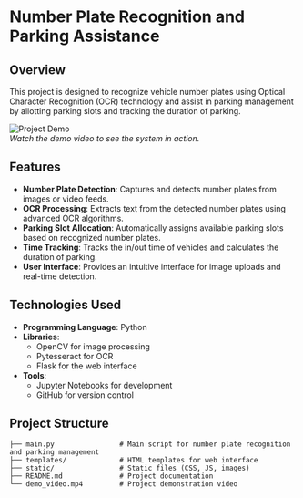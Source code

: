 # Number Plate Recognition and Parking Assistance

## Overview
This project is designed to recognize vehicle number plates using Optical Character Recognition (OCR) technology and assist in parking management by allotting parking slots and tracking the duration of parking.

![Project Demo](link_to_video)  
*Watch the demo video to see the system in action.*

## Features
- **Number Plate Detection**: Captures and detects number plates from images or video feeds.
- **OCR Processing**: Extracts text from the detected number plates using advanced OCR algorithms.
- **Parking Slot Allocation**: Automatically assigns available parking slots based on recognized number plates.
- **Time Tracking**: Tracks the in/out time of vehicles and calculates the duration of parking.
- **User Interface**: Provides an intuitive interface for image uploads and real-time detection.

## Technologies Used
- **Programming Language**: Python
- **Libraries**: 
  - OpenCV for image processing
  - Pytesseract for OCR
  - Flask for the web interface
- **Tools**: 
  - Jupyter Notebooks for development
  - GitHub for version control

## Project Structure
```plaintext
├── main.py                # Main script for number plate recognition and parking management
├── templates/             # HTML templates for web interface
├── static/                # Static files (CSS, JS, images)
├── README.md              # Project documentation
└── demo_video.mp4         # Project demonstration video
